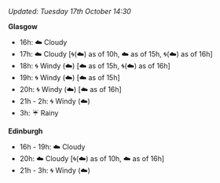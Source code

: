 *Updated: Tuesday 17th October 14:30*

**Glasgow**

* 16h: :cloud: Cloudy
* 17h: :cloud: Cloudy [:cyclone:(:cloud:) as of 10h, :cloud: as of 15h, :cyclone:(:cloud:) as of 16h]
* 18h: :cyclone: Windy (:cloud:) [:cloud: as of 15h, :cyclone:(:cloud:) as of 16h]
* 19h: :cyclone: Windy (:cloud:) [:cloud: as of 15h]
* 20h: :cyclone: Windy (:cloud:) [:cloud: as of 16h]
* 21h - 2h: :cyclone: Windy (:cloud:)
* 3h: :umbrella: Rainy

**Edinburgh**

* 16h - 19h: :cloud: Cloudy
* 20h: :cloud: Cloudy [:cyclone:(:cloud:) as of 10h, :cloud: as of 16h]
* 21h - 3h: :cyclone: Windy (:cloud:)
